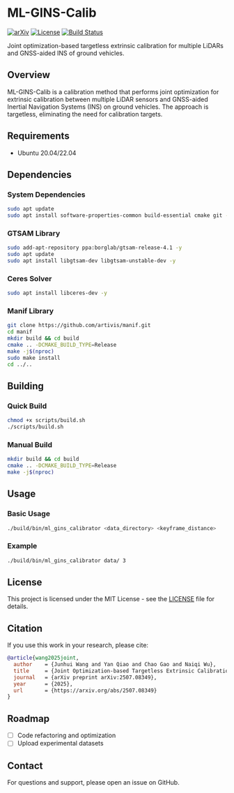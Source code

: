 # ML-GINS-Calib

[![arXiv](https://img.shields.io/badge/arXiv-2507.08349-b31b1b.svg)](https://arxiv.org/abs/2507.08349)
[![License](https://img.shields.io/badge/License-MIT-blue.svg)](LICENSE)
[![Build Status](https://img.shields.io/badge/build-passing-brightgreen.svg)]()

Joint optimization-based targetless extrinsic calibration for multiple LiDARs and GNSS-aided INS of ground vehicles.

## Overview

ML-GINS-Calib is a calibration method that performs joint optimization for extrinsic calibration between multiple LiDAR sensors and GNSS-aided Inertial Navigation Systems (INS) on ground vehicles. The approach is targetless, eliminating the need for calibration targets.

## Requirements

- Ubuntu 20.04/22.04

## Dependencies

### System Dependencies

```bash
sudo apt update
sudo apt install software-properties-common build-essential cmake git -y
```

### GTSAM Library

```bash
sudo add-apt-repository ppa:borglab/gtsam-release-4.1 -y
sudo apt update
sudo apt install libgtsam-dev libgtsam-unstable-dev -y
```

### Ceres Solver

```bash
sudo apt install libceres-dev -y
```

### Manif Library
```bash
git clone https://github.com/artivis/manif.git
cd manif
mkdir build && cd build
cmake .. -DCMAKE_BUILD_TYPE=Release
make -j$(nproc)
sudo make install
cd ../..
```

## Building

### Quick Build

```bash
chmod +x scripts/build.sh
./scripts/build.sh
```

### Manual Build

```bash
mkdir build && cd build
cmake .. -DCMAKE_BUILD_TYPE=Release
make -j$(nproc)
```

## Usage

### Basic Usage

```bash
./build/bin/ml_gins_calibrator <data_directory> <keyframe_distance>
```

### Example

```bash
./build/bin/ml_gins_calibrator data/ 3
```

## License

This project is licensed under the MIT License - see the [LICENSE](LICENSE) file for details.

## Citation

If you use this work in your research, please cite:

```bibtex
@article{wang2025joint,
  author    = {Junhui Wang and Yan Qiao and Chao Gao and Naiqi Wu},
  title     = {Joint Optimization-based Targetless Extrinsic Calibration for Multiple LiDARs and GNSS-Aided INS of Ground Vehicles},
  journal   = {arXiv preprint arXiv:2507.08349},
  year      = {2025},
  url       = {https://arxiv.org/abs/2507.08349}
}
```

## Roadmap

- [ ] Code refactoring and optimization
- [ ] Upload experimental datasets

## Contact

For questions and support, please open an issue on GitHub.
